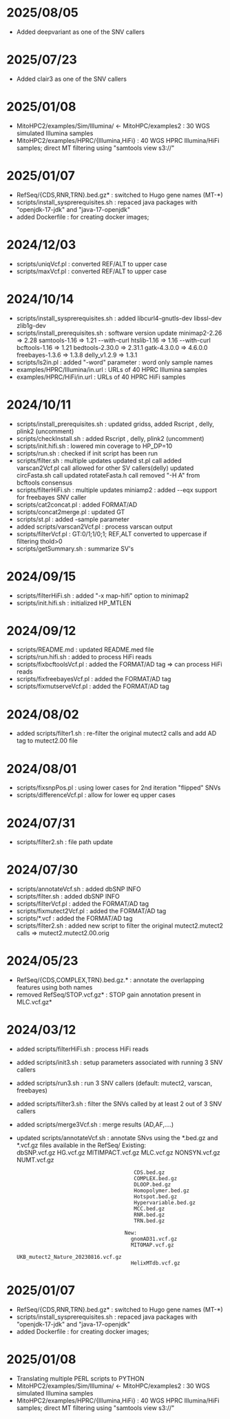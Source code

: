 # 2025/08/05 #
* Added deepvariant as one of the SNV callers

# 2025/07/23 #
* Added clair3 as one of the SNV callers

# 2025/01/08 #
* MitoHPC2/examples/Sim/Illumina/ <- MitoHPC/examples2   : 30 WGS simulated Illumina samples
* MitoHPC2/examples/HPRC/{Illumina,HiFi}                 : 40 WGS HPRC Illumina/HiFi samples; direct MT filtering using "samtools view s3://"

# 2025/01/07 #
* RefSeq/{CDS,RNR,TRN}.bed.gz*         : switched to Hugo gene names (MT-*)
* scripts/install_sysprerequisites.sh  : repaced java packages with "openjdk-17-jdk"  and "java-17-openjdk"
* added Dockerfile                     : for creating docker images;

# 2024/12/03 #
* scripts/uniqVcf.pl                   : converted REF/ALT to upper case
* scripts/maxVcf.pl                    : converted REF/ALT to upper case

# 2024/10/14 #
* scripts/install_sysprerequisites.sh  : added libcurl4-gnutls-dev libssl-dev zlib1g-dev
* scripts/install_prerequisites.sh     : software version update
                                         minimap2-2.26   => 2.28
                                         samtools-1.16   => 1.21 --with-curl
                                         htslib-1.16     => 1.16 --with-curl
                                         bcftools-1.16   => 1.21
                                         bedtools-2.30.0 => 2.31.1
                                         gatk-4.3.0.0    => 4.6.0.0
                                         freebayes-1.3.6 => 1.3.8
                                         delly_v1.2.9    => 1.3.1
* scripts/ls2in.pl                     : added "-word" parameter : word only sample names
* examples/HPRC/Illumina/in.url        : URLs of 40 HPRC Illumina samples
* examples/HPRC/HiFi/in.url            : URLs of        40 HPRC HiFi     samples

# 2024/10/11 #
* scripts/install_prerequisites.sh     : updated gridss, added Rscript , delly, plink2 (uncomment)
* scripts/checkInstall.sh              : added Rscript , delly, plink2 (uncomment)
* scripts/init.hifi.sh                 : lowered min coverage to HP_DP=10
* scripts/run.sh                       : checked if init script has been run
* scripts/filter.sh                    : multiple updates
                                         updated st.pl call
                                         added varscan2Vcf.pl call
                                         allowed for other SV callers(delly)
                                         updated circFasta.sh call
                                         updated rotateFasta.h call
                                         removed "-H A" from  bcftools consensus
* scripts/filterHiFi.sh                : multiple updates
                                         miniamp2 : added --eqx
                                         support for freebayes SNV caller
* scripts/cat2concat.pl                : added FORMAT/AD
* scripts/concat2merge.pl              : updated GT
* scripts/st.pl                        : added -sample parameter
* added scripts/varscan2Vcf.pl         : process varscan output
* scripts/filterVcf.pl                 : GT:0/1;1/0;1; REF,ALT converted to uppercase if filtering thold>0
* scripts/getSummary.sh                : summarize SV's

# 2024/09/15 #
* scripts/filterHiFi.sh                : added "-x map-hifi" option to minimap2
* scripts/init.hifi.sh                 : initialized HP_MTLEN

# 2024/09/12 # 
* scripts/README.md                    : updated README.med file
* scripts/run.hifi.sh                  : added to process HiFi reads
* scripts/fixbcftoolsVcf.pl            : added the FORMAT/AD tag => can process HiFi reads
* scripts/fixfreebayesVcf.pl           : added the FORMAT/AD tag
* scripts/fixmutserveVcf.pl            : added the FORMAT/AD tag

# 2024/08/02 #
* added scripts/filter1.sh             : re-filter the original mutect2 calls and add AD tag to mutect2.00 file

# 2024/08/01 #
* scripts/fixsnpPos.pl                 : using lower cases for 2nd iteration "flipped" SNVs
* scripts/differenceVcf.pl             : allow for lower eq upper cases

# 2024/07/31 #
* scripts/filter2.sh                   : file path update

# 2024/07/30 #
* scripts/annotateVcf.sh               : added dbSNP INFO
* scripts/filter.sh                    : added dbSNP INFO
* scripts/filterVcf.pl                 : added the FORMAT/AD tag
* scripts/fixmutect2Vcf.pl             : added the FORMAT/AD tag
* scripts/*.vcf                        : added the FORMAT/AD tag
* scripts/filter2.sh                   : added new script to filter the original mutect2.mutect2 calls => mutect2.mutect2.00.orig

# 2024/05/23 #
* RefSeq/{CDS,COMPLEX,TRN}.bed.gz.*    : annotate the overlapping features using both names
* removed RefSeq/STOP.vcf.gz*          : STOP gain annotation present in MLC.vcf.gz*

# 2024/03/12 #
* added scripts/filterHiFi.sh          : process HiFi reads 

* added scripts/init3.sh               : setup parameters associated with running 3 SNV callers
* added scripts/run3.sh                : run 3 SNV callers (default: mutect2, varscan, freebayes)
* added scripts/filter3.sh             : filter the SNVs called by at least 2 out of 3 SNV callers
* added scripts/merge3Vcf.sh           : merge results (AD,AF,....)
* updated scripts/annotateVcf.sh       : annotate SNvs using the *.bed.gz and *.vcf.gz files available in the RefSeq/
                                         Existing:   
                                            dbSNP.vcf.gz
                                            HG.vcf.gz
                                            MITIMPACT.vcf.gz
                                            MLC.vcf.gz 
                                            NONSYN.vcf.gz
                                            NUMT.vcf.gz

                                            CDS.bed.gz
                                            COMPLEX.bed.gz
                                            DLOOP.bed.gz
                                            Homopolymer.bed.gz
                                            Hotspot.bed.gz
                                            Hypervariable.bed.gz
                                            MCC.bed.gz
                                            RNR.bed.gz
                                            TRN.bed.gz

                                         New:      
                                           gnomAD31.vcf.gz
                                           MITOMAP.vcf.gz
                                           UKB_mutect2_Nature_20230816.vcf.gz
                                           HelixMTdb.vcf.gz


# 2025/01/07 #
* RefSeq/{CDS,RNR,TRN}.bed.gz*         : switched to Hugo gene names (MT-*)  
* scripts/install_sysprerequisites.sh  : repaced java packages with "openjdk-17-jdk"  and "java-17-openjdk"
* added Dockerfile                     : for creating docker images; 

# 2025/01/08 #
* Translating multiple PERL scripts to PYTHON
* MitoHPC2/examples/Sim/Illumina/ <- MitoHPC/examples2   : 30 WGS simulated Illumina samples
* MitoHPC2/examples/HPRC/{Illumina,HiFi}                 : 40 WGS HPRC Illumina/HiFi samples; direct MT filtering using "samtools view s3://"
